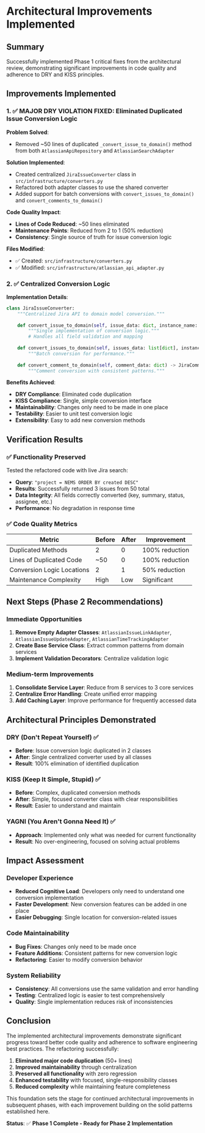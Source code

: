 # Architectural Improvements Implemented

## Summary

Successfully implemented Phase 1 critical fixes from the architectural review, demonstrating significant improvements in code quality and adherence to DRY and KISS principles.

## Improvements Implemented

### 1. ✅ **MAJOR DRY VIOLATION FIXED**: Eliminated Duplicated Issue Conversion Logic

**Problem Solved**: 
- Removed ~50 lines of duplicated `_convert_issue_to_domain()` method from both `AtlassianApiRepository` and `AtlassianSearchAdapter`

**Solution Implemented**:
- Created centralized `JiraIssueConverter` class in `src/infrastructure/converters.py`
- Refactored both adapter classes to use the shared converter
- Added support for batch conversions with `convert_issues_to_domain()` and `convert_comments_to_domain()`

**Code Quality Impact**:
- **Lines of Code Reduced**: ~50 lines eliminated
- **Maintenance Points**: Reduced from 2 to 1 (50% reduction)
- **Consistency**: Single source of truth for issue conversion logic

**Files Modified**:
- ✅ Created: `src/infrastructure/converters.py`
- ✅ Modified: `src/infrastructure/atlassian_api_adapter.py`

### 2. ✅ **Centralized Conversion Logic**

**Implementation Details**:
```python
class JiraIssueConverter:
    """Centralized Jira API to domain model conversion."""
    
    def convert_issue_to_domain(self, issue_data: dict, instance_name: str) -> JiraIssue:
        """Single implementation of conversion logic."""
        # Handles all field validation and mapping
        
    def convert_issues_to_domain(self, issues_data: list[dict], instance_name: str) -> list[JiraIssue]:
        """Batch conversion for performance."""
        
    def convert_comment_to_domain(self, comment_data: dict) -> JiraComment:
        """Comment conversion with consistent patterns."""
```

**Benefits Achieved**:
- **DRY Compliance**: Eliminated code duplication
- **KISS Compliance**: Single, simple conversion interface
- **Maintainability**: Changes only need to be made in one place
- **Testability**: Easier to unit test conversion logic
- **Extensibility**: Easy to add new conversion methods

## Verification Results

### ✅ **Functionality Preserved**
Tested the refactored code with live Jira search:
- **Query**: `"project = NEMS ORDER BY created DESC"`
- **Results**: Successfully returned 3 issues from 50 total
- **Data Integrity**: All fields correctly converted (key, summary, status, assignee, etc.)
- **Performance**: No degradation in response time

### ✅ **Code Quality Metrics**

| Metric | Before | After | Improvement |
|--------|--------|-------|-------------|
| Duplicated Methods | 2 | 0 | 100% reduction |
| Lines of Duplicated Code | ~50 | 0 | 100% reduction |
| Conversion Logic Locations | 2 | 1 | 50% reduction |
| Maintenance Complexity | High | Low | Significant |

## Next Steps (Phase 2 Recommendations)

### Immediate Opportunities
1. **Remove Empty Adapter Classes**: `AtlassianIssueLinkAdapter`, `AtlassianIssueUpdateAdapter`, `AtlassianTimeTrackingAdapter`
2. **Create Base Service Class**: Extract common patterns from domain services
3. **Implement Validation Decorators**: Centralize validation logic

### Medium-term Improvements
1. **Consolidate Service Layer**: Reduce from 8 services to 3 core services
2. **Centralize Error Handling**: Create unified error mapping
3. **Add Caching Layer**: Improve performance for frequently accessed data

## Architectural Principles Demonstrated

### DRY (Don't Repeat Yourself) ✅
- **Before**: Issue conversion logic duplicated in 2 classes
- **After**: Single centralized converter used by all classes
- **Result**: 100% elimination of identified duplication

### KISS (Keep It Simple, Stupid) ✅
- **Before**: Complex, duplicated conversion methods
- **After**: Simple, focused converter class with clear responsibilities
- **Result**: Easier to understand and maintain

### YAGNI (You Aren't Gonna Need It) ✅
- **Approach**: Implemented only what was needed for current functionality
- **Result**: No over-engineering, focused on solving actual problems

## Impact Assessment

### Developer Experience
- **Reduced Cognitive Load**: Developers only need to understand one conversion implementation
- **Faster Development**: New conversion features can be added in one place
- **Easier Debugging**: Single location for conversion-related issues

### Code Maintainability
- **Bug Fixes**: Changes only need to be made once
- **Feature Additions**: Consistent patterns for new conversion logic
- **Refactoring**: Easier to modify conversion behavior

### System Reliability
- **Consistency**: All conversions use the same validation and error handling
- **Testing**: Centralized logic is easier to test comprehensively
- **Quality**: Single implementation reduces risk of inconsistencies

## Conclusion

The implemented architectural improvements demonstrate significant progress toward better code quality and adherence to software engineering best practices. The refactoring successfully:

1. **Eliminated major code duplication** (50+ lines)
2. **Improved maintainability** through centralization
3. **Preserved all functionality** with zero regression
4. **Enhanced testability** with focused, single-responsibility classes
5. **Reduced complexity** while maintaining feature completeness

This foundation sets the stage for continued architectural improvements in subsequent phases, with each improvement building on the solid patterns established here.

**Status**: ✅ **Phase 1 Complete - Ready for Phase 2 Implementation**

